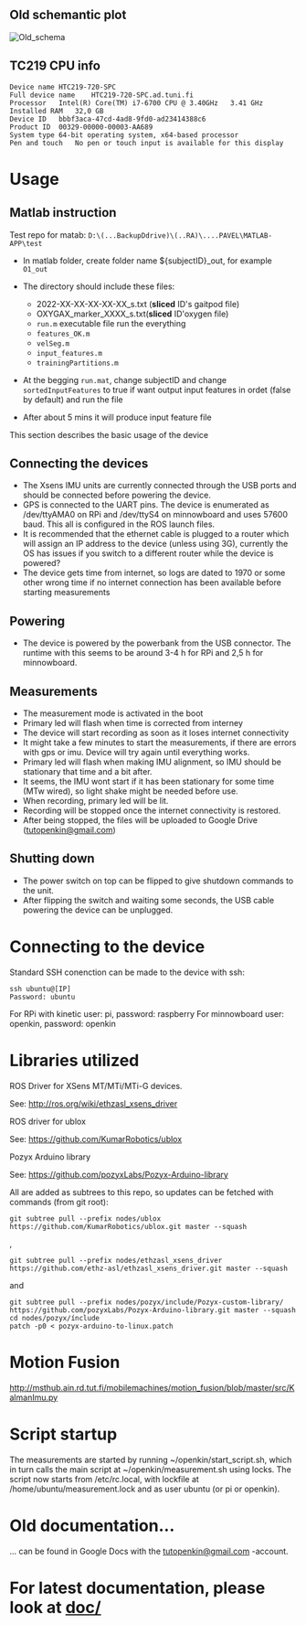 ## Old schemantic plot

![Old_schema](https://user-images.githubusercontent.com/65078173/216986042-6d5d5640-f352-429a-8253-3752d5ab2262.jpg)


## TC219 CPU info

```
Device name	HTC219-720-SPC
Full device name	HTC219-720-SPC.ad.tuni.fi
Processor	Intel(R) Core(TM) i7-6700 CPU @ 3.40GHz   3.41 GHz
Installed RAM	32,0 GB
Device ID	bbbf3aca-47cd-4ad8-9fd0-ad23414388c6
Product ID	00329-00000-00003-AA689
System type	64-bit operating system, x64-based processor
Pen and touch	No pen or touch input is available for this display
```

# Usage

## Matlab instruction

Test repo for matab: `D:\(...BackupDdrive)\(..RA)\....PAVEL\MATLAB-APP\test`

- In matlab folder, create folder name ${subjectID}_out, for example `O1_out`
- The directory should include these files:
  * 2022-XX-XX-XX-XX-XX_s.txt (**sliced** ID's gaitpod file)
  * OXYGAX_marker_XXXX_s.txt(**sliced** ID'oxygen file)
  * `run.m` executable file run the everything
  * `features_OK.m`
  * `velSeg.m`
  * `input_features.m`
  * `trainingPartitions.m`
  
- At the begging `run.mat`, change subjectID and change `sortedInputFeatures` to true if want output input features in ordet (false by default) and run the file
- After about 5 mins it will produce input feature file


This section describes the basic usage of the device

## Connecting the devices
* The Xsens IMU units are currently connected through the USB ports and should be connected before powering the device.
* GPS is connected to the UART pins. The device is enumerated as /dev/ttyAMA0 on RPi and /dev/ttyS4 on minnowboard and uses 57600 baud. This all is configured in the ROS launch files.
* It is recommended that the ethernet cable is plugged to a router which will assign an IP address to the device (unless using 3G), currently the OS has issues if you switch to a different router while the device is powered?
* The device gets time from internet, so logs are dated to 1970 or some other wrong time if no internet connection has been available before starting measurements

## Powering
* The device is powered by the powerbank from the USB connector. The runtime with this seems to be around 3-4 h for RPi and 2,5 h for minnowboard.

## Measurements
* The measurement mode is activated in the boot
* Primary led will flash when time is corrected from interney
* The device will start recording as soon as it loses internet connectivity
* It might take a few minutes to start the measurements, if there are errors with gps or imu. Device will try again until everything works.
* Primary led will flash when making IMU alignment, so IMU should be stationary that time and a bit after.
* It seems, the IMU wont start if it has been stationary for some time (MTw wired), so light shake might be needed before use.
* When recording, primary led will be lit.
* Recording will be stopped once the internet connectivity is restored.
* After being stopped, the files will be uploaded to Google Drive (tutopenkin@gmail.com)

## Shutting down
* The power switch on top can be flipped to give shutdown commands to the unit.
* After flipping the switch and waiting some seconds, the USB cable powering the device can be unplugged.

# Connecting to the device
Standard SSH conenction can be made to the device with ssh:

    ssh ubuntu@[IP]
    Password: ubuntu

For RPi with kinetic user: pi, password: raspberry
For minnowboard user: openkin, password: openkin

# Libraries utilized

ROS Driver for XSens MT/MTi/MTi-G devices.

See: http://ros.org/wiki/ethzasl_xsens_driver

ROS driver for ublox

See: https://github.com/KumarRobotics/ublox

Pozyx Arduino library

See: https://github.com/pozyxLabs/Pozyx-Arduino-library

All are added as subtrees to this repo, so updates can be fetched with commands (from git root):

```
git subtree pull --prefix nodes/ublox https://github.com/KumarRobotics/ublox.git master --squash
```
,

```
git subtree pull --prefix nodes/ethzasl_xsens_driver https://github.com/ethz-asl/ethzasl_xsens_driver.git master --squash
```
and
```
git subtree pull --prefix nodes/pozyx/include/Pozyx-custom-library/ https://github.com/pozyxLabs/Pozyx-Arduino-library.git master --squash
cd nodes/pozyx/ínclude
patch -p0 < pozyx-arduino-to-linux.patch
```

# Motion Fusion

http://msthub.ain.rd.tut.fi/mobilemachines/motion_fusion/blob/master/src/KalmanImu.py


# Script startup
The measurements are started by running ~/openkin/start_script.sh, which in turn calls the main script at ~/openkin/measurement.sh using locks.
The script now starts from /etc/rc.local, with lockfile at /home/ubuntu/measurement.lock and as user ubuntu (or pi or openkin).

# Old documentation...
... can be found in Google Docs with the tutopenkin@gmail.com -account.

# For latest documentation, please look at [doc/](doc/)
